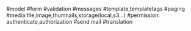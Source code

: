 #model
#form
#validation
#messages
#template,templatetags
#paging
#media:file,image,thumnails,storage(local,s3...)
#permission: authenticate,authorization
#send mail
#translation
